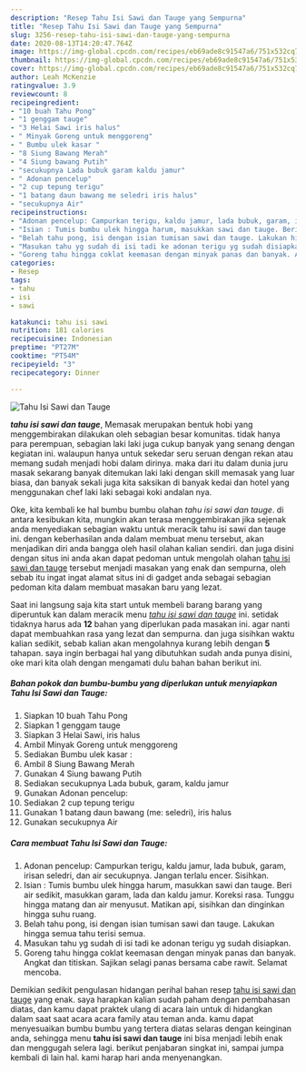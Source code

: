 ```yaml
---
description: "Resep Tahu Isi Sawi dan Tauge yang Sempurna"
title: "Resep Tahu Isi Sawi dan Tauge yang Sempurna"
slug: 3256-resep-tahu-isi-sawi-dan-tauge-yang-sempurna
date: 2020-08-13T14:20:47.764Z
image: https://img-global.cpcdn.com/recipes/eb69ade8c91547a6/751x532cq70/tahu-isi-sawi-dan-tauge-foto-resep-utama.jpg
thumbnail: https://img-global.cpcdn.com/recipes/eb69ade8c91547a6/751x532cq70/tahu-isi-sawi-dan-tauge-foto-resep-utama.jpg
cover: https://img-global.cpcdn.com/recipes/eb69ade8c91547a6/751x532cq70/tahu-isi-sawi-dan-tauge-foto-resep-utama.jpg
author: Leah McKenzie
ratingvalue: 3.9
reviewcount: 8
recipeingredient:
- "10 buah Tahu Pong"
- "1 genggam tauge"
- "3 Helai Sawi iris halus"
- " Minyak Goreng untuk menggoreng"
- " Bumbu ulek kasar "
- "8 Siung Bawang Merah"
- "4 Siung bawang Putih"
- "secukupnya Lada bubuk garam kaldu jamur"
- " Adonan pencelup"
- "2 cup tepung terigu"
- "1 batang daun bawang me seledri iris halus"
- "secukupnya Air"
recipeinstructions:
- "Adonan pencelup: Campurkan terigu, kaldu jamur, lada bubuk, garam, irisan seledri, dan air secukupnya. Jangan terlalu encer. Sisihkan."
- "Isian : Tumis bumbu ulek hingga harum, masukkan sawi dan tauge. Beri air sedikit, masukkan garam, lada dan kaldu jamur. Koreksi rasa. Tunggu hingga matang dan air menyusut. Matikan api, sisihkan dan dinginkan hingga suhu ruang."
- "Belah tahu pong, isi dengan isian tumisan sawi dan tauge. Lakukan hingga semua tahu terisi semua."
- "Masukan tahu yg sudah di isi tadi ke adonan terigu yg sudah disiapkan."
- "Goreng tahu hingga coklat keemasan dengan minyak panas dan banyak. Angkat dan titiskan. Sajikan selagi panas bersama cabe rawit. Selamat mencoba."
categories:
- Resep
tags:
- tahu
- isi
- sawi

katakunci: tahu isi sawi 
nutrition: 181 calories
recipecuisine: Indonesian
preptime: "PT27M"
cooktime: "PT54M"
recipeyield: "3"
recipecategory: Dinner

---
```



![Tahu Isi Sawi dan Tauge](https://img-global.cpcdn.com/recipes/eb69ade8c91547a6/751x532cq70/tahu-isi-sawi-dan-tauge-foto-resep-utama.jpg)

<b><i>tahu isi sawi dan tauge</i></b>, Memasak merupakan bentuk hobi yang menggembirakan dilakukan oleh sebagian besar komunitas. tidak hanya para perempuan, sebagian laki laki juga cukup banyak yang senang dengan kegiatan ini. walaupun hanya untuk sekedar seru seruan dengan rekan atau memang sudah menjadi hobi dalam dirinya. maka dari itu dalam dunia juru masak sekarang banyak ditemukan laki laki dengan skill memasak yang luar biasa, dan banyak sekali juga kita saksikan di banyak kedai dan hotel yang menggunakan chef laki laki sebagai koki andalan nya.



Oke, kita kembali ke hal bumbu bumbu olahan <i>tahu isi sawi dan tauge</i>. di antara kesibukan kita, mungkin akan terasa menggembirakan jika sejenak anda menyediakan sebagian waktu untuk meracik tahu isi sawi dan tauge ini. dengan keberhasilan anda dalam membuat menu tersebut, akan menjadikan diri anda bangga oleh hasil olahan kalian sendiri. dan juga disini dengan situs ini anda akan dapat pedoman untuk mengolah olahan <u>tahu isi sawi dan tauge</u> tersebut menjadi masakan yang enak dan sempurna, oleh sebab itu ingat ingat alamat situs ini di gadget anda sebagai sebagian pedoman kita dalam membuat masakan baru yang lezat.


Saat ini langsung saja kita start untuk membeli barang barang yang diperuntuk kan dalam meracik menu <u><i>tahu isi sawi dan tauge</i></u> ini. setidak tidaknya harus ada <b>12</b> bahan yang diperlukan pada masakan ini. agar nanti dapat membuahkan rasa yang lezat dan sempurna. dan juga sisihkan waktu kalian sedikit, sebab kalian akan mengolahnya kurang lebih dengan <b>5</b> tahapan. saya ingin berbagai hal yang dibutuhkan sudah anda punya disini, oke mari kita olah dengan mengamati dulu bahan bahan berikut ini.

<!--inarticleads1-->

##### Bahan pokok dan bumbu-bumbu yang diperlukan untuk menyiapkan Tahu Isi Sawi dan Tauge:

1. Siapkan 10 buah Tahu Pong
1. Siapkan 1 genggam tauge
1. Siapkan 3 Helai Sawi, iris halus
1. Ambil  Minyak Goreng untuk menggoreng
1. Sediakan  Bumbu ulek kasar :
1. Ambil 8 Siung Bawang Merah
1. Gunakan 4 Siung bawang Putih
1. Sediakan secukupnya Lada bubuk, garam, kaldu jamur
1. Gunakan  Adonan pencelup:
1. Sediakan 2 cup tepung terigu
1. Gunakan 1 batang daun bawang (me: seledri), iris halus
1. Gunakan secukupnya Air




<!--inarticleads2-->

##### Cara membuat Tahu Isi Sawi dan Tauge:

1. Adonan pencelup: Campurkan terigu, kaldu jamur, lada bubuk, garam, irisan seledri, dan air secukupnya. Jangan terlalu encer. Sisihkan.
1. Isian : Tumis bumbu ulek hingga harum, masukkan sawi dan tauge. Beri air sedikit, masukkan garam, lada dan kaldu jamur. Koreksi rasa. Tunggu hingga matang dan air menyusut. Matikan api, sisihkan dan dinginkan hingga suhu ruang.
1. Belah tahu pong, isi dengan isian tumisan sawi dan tauge. Lakukan hingga semua tahu terisi semua.
1. Masukan tahu yg sudah di isi tadi ke adonan terigu yg sudah disiapkan.
1. Goreng tahu hingga coklat keemasan dengan minyak panas dan banyak. Angkat dan titiskan. Sajikan selagi panas bersama cabe rawit. Selamat mencoba.




Demikian sedikit pengulasan hidangan perihal bahan resep <u>tahu isi sawi dan tauge</u> yang enak. saya harapkan kalian sudah paham dengan pembahasan diatas, dan kamu dapat praktek ulang di acara lain untuk di hidangkan dalam saat saat acara acara family atau teman anda. kamu dapat menyesuaikan bumbu bumbu yang tertera diatas selaras dengan keinginan anda, sehingga menu <b>tahu isi sawi dan tauge</b> ini bisa menjadi lebih enak dan menggugah selera lagi. berikut penjabaran singkat ini, sampai jumpa kembali di lain hal. kami harap hari anda menyenangkan.
